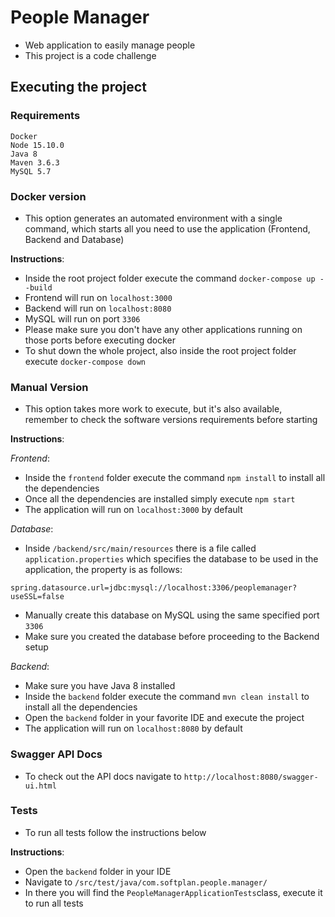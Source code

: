 # People Manager

- Web application to easily manage people
- This project is a code challenge

## Executing the project

### Requirements

```
Docker
Node 15.10.0
Java 8
Maven 3.6.3
MySQL 5.7
```

### Docker version

- This option generates an automated environment with a single command, which starts all you need to use the application (Frontend, Backend and Database)

**Instructions**:

- Inside the root project folder execute the command `docker-compose up --build`
- Frontend will run on `localhost:3000`
- Backend will run on `localhost:8080`
- MySQL will run on port `3306`
- Please make sure you don't have any other applications running on those ports before executing docker
- To shut down the whole project, also inside the root project folder execute `docker-compose down`

### Manual Version

- This option takes more work to execute, but it's also available, remember to check the software versions requirements before starting

**Instructions**:

_Frontend_:

- Inside the `frontend` folder execute the command `npm install` to install all the dependencies
- Once all the dependencies are installed simply execute `npm start`
- The application will run on `localhost:3000` by default

_Database_:

- Inside `/backend/src/main/resources` there is a file called `application.properties` which specifies the database to be used in the application, the property is as follows:

```
spring.datasource.url=jdbc:mysql://localhost:3306/peoplemanager?useSSL=false
```

- Manually create this database on MySQL using the same specified port `3306`
- Make sure you created the database before proceeding to the Backend setup

_Backend_:

- Make sure you have Java 8 installed
- Inside the `backend` folder execute the command `mvn clean install` to install all the dependencies
- Open the `backend` folder in your favorite IDE and execute the project
- The application will run on `localhost:8080` by default

### Swagger API Docs

- To check out the API docs navigate to `http://localhost:8080/swagger-ui.html`

### Tests

- To run all tests follow the instructions below

**Instructions**:

- Open the `backend` folder in your IDE
- Navigate to `/src/test/java/com.softplan.people.manager/`
- In there you will find the `PeopleManagerApplicationTests`class, execute it to run all tests
